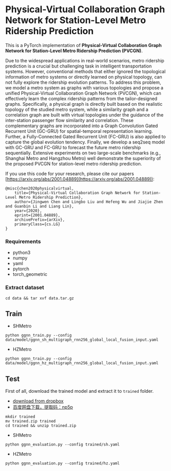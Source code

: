 
# Physical-Virtual Collaboration Graph Network for Station-Level Metro Ridership Prediction
This is a PyTorch implementation of **Physical-Virtual Collaboration Graph Network for Station-Level Metro Ridership Prediction (PVCGN)**. 

Due to the widespread applications in real-world scenarios, metro ridership prediction is a crucial but challenging task in intelligent transportation systems. However, conventional methods that either ignored the topological information of metro systems or directly learned on physical topology, can not fully explore the ridership evolution patterns. To address this problem, we model a metro system as graphs with various topologies and propose a unified Physical-Virtual Collaboration Graph Network (PVCGN), which can effectively learn the complex ridership patterns from the tailor-designed graphs. Specifically, a physical graph is directly built based on the realistic topology of the studied metro system, while a similarity graph and a correlation graph are built with virtual topologies under the guidance of the inter-station passenger flow similarity and correlation. These complementary graphs are incorporated into a Graph Convolution Gated Recurrent Unit (GC-GRU) for spatial-temporal representation learning. Further, a Fully-Connected Gated Recurrent Unit (FC-GRU) is also applied to capture the global evolution tendency. Finally, we develop a seq2seq model with GC-GRU and FC-GRU to forecast the future metro ridership sequentially. Extensive experiments on two large-scale benchmarks (e.g., Shanghai Metro and Hangzhou Metro) well demonstrate the superiority of the proposed PVCGN for station-level metro ridership prediction.


If you use this code for your research, please cite our papers  [https://arxiv.org/abs/2001.04889](https://arxiv.org/abs/2001.04889)):

```
@misc{chen2020physicalvirtual,
    title={Physical-Virtual Collaboration Graph Network for Station-Level Metro Ridership Prediction},
    author={Jingwen Chen and Lingbo Liu and Hefeng Wu and Jiajie Zhen and Guanbin Li and Liang Lin},
    year={2020},
    eprint={2001.04889},
    archivePrefix={arXiv},
    primaryClass={cs.LG}
}
```

### Requirements
- python3
- numpy
- yaml
- pytorch
- torch_geometric
### Extract dataset
```
cd data && tar xvf data.tar.gz
```
## Train
- SHMetro
```
python ggnn_train.py --config
data/model/ggnn_sh_multigraph_rnn256_global_local_fusion_input.yaml
```

- HZMetro
```
python ggnn_train.py --config
data/model/ggnn_hz_multigraph_rnn256_global_local_fusion_input.yaml
```
## Test
First of all, download the trained model and extract it to `trained` folder.

- [download from dropbox ](https://www.dropbox.com/s/37ep6jafampcavf/trained.zip?dl=0)
- [百度网盘下载，提取码：np5p](https://pan.baidu.com/s/1lesAk4WOfBQtg0a0XgDfvA)

 ```
mkdir trained
mv trained.zip trained
cd trained && unzip trained.zip
```
- SHMetro
```
python ggnn_evaluation.py --config trained/sh.yaml
```
- HZMetro
```
python ggnn_evaluation.py --config trained/hz.yaml
```

